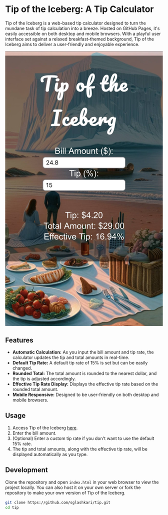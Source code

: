 # Tip of the Iceberg: A Tip Calculator

Tip of the Iceberg is a web-based tip calculator designed to turn the mundane task of tip calculation into a breeze. Hosted on GitHub Pages, it's easily accessible on both desktop and mobile browsers. With a playful user interface set against a relaxed breakfast-themed background, Tip of the Iceberg aims to deliver a user-friendly and enjoyable experience.

![Tip of the Iceberg Screenshot](screenshot.png)

## Features

- **Automatic Calculation:** As you input the bill amount and tip rate, the calculator updates the tip and total amounts in real-time.
- **Default Tip Rate:** A default tip rate of 15% is set but can be easily changed.
- **Rounded Total:** The total amount is rounded to the nearest dollar, and the tip is adjusted accordingly.
- **Effective Tip Rate Display:** Displays the effective tip rate based on the rounded total amount.
- **Mobile Responsive:** Designed to be user-friendly on both desktop and mobile browsers.

## Usage

1. Access Tip of the Iceberg [here](https://sglashkari.github.io/tip/).
2. Enter the bill amount.
3. (Optional) Enter a custom tip rate if you don't want to use the default 15% rate.
4. The tip and total amounts, along with the effective tip rate, will be displayed automatically as you type.

## Development

Clone the repository and open `index.html` in your web browser to view the project locally. You can also host it on your own server or fork the repository to make your own version of Tip of the Iceberg.

```bash
git clone https://github.com/sglashkari/tip.git
cd tip
